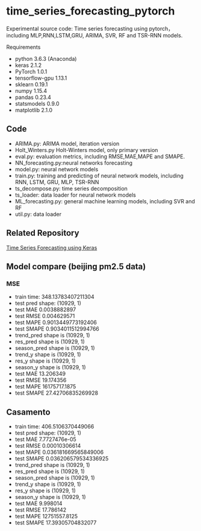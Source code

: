 # time\_series\_forecasting_pytorch
Experimental source code:
Time series forecasting using pytorch，including MLP,RNN,LSTM,GRU, ARIMA, SVR, RF and TSR-RNN models.

Requirements

- python 3.6.3 (Anaconda)
- keras 2.1.2
- PyTorch 1.0.1
- tensorflow-gpu 1.13.1
- sklearn 0.19.1
- numpy 1.15.4
- pandas 0.23.4
- statsmodels 0.9.0
- matplotlib 2.1.0

## Code
- ARIMA.py: ARIMA model, iteration version
- Holt\_Winters.py Holt-Winters model, only primary version
- eval.py: evaluation metrics, including RMSE,MAE,MAPE and SMAPE.
- NN\_forecasting.py:neural networks forecasting
- model.py: neural network models
- train.py: training and predicting of neural network models, including RNN, LSTM, GRU, MLP, TSR-RNN 
- ts_decompose.py: time series decomposition
- ts_loader: data loader for neural network models
- ML_forecasting.py: general machine learning models, including SVR and RF
- util.py: data loader

## Related Repository

[Time Series Forecasting using Keras](https://github.com/zhangxu0307/time-series-forecasting-keras)

## Model compare (beijing pm2.5 data)
### MSE

- train time: 348.13783407211304
- test pred shape: (10929, 1)
- test MAE 0.0038882897
- test RMSE 0.004629571
- test MAPE 0.9013449773192406
- test SMAPE 0.9034011512994766
- trend_pred shape is (10929, 1)
- res_pred shape is (10929, 1)
- season_pred shape is (10929, 1)
- trend_y shape is (10929, 1)
- res_y shape is (10929, 1)
- season_y shape is (10929, 1)
- test MAE 13.206349
- test RMSE 19.174356
- test MAPE 16175717.1875
- test SMAPE 27.42706835269928

## Casamento

- train time: 406.5106370449066
- test pred shape: (10929, 1)
- test MAE 7.7727476e-05 
- test RMSE 0.00010306614
- test MAPE 0.036181669565849006
- test SMAPE 0.036206579534336925
- trend_pred shape is (10929, 1)
- res_pred shape is (10929, 1)
- season_pred shape is (10929, 1)
- trend_y shape is (10929, 1)
- res_y shape is (10929, 1)
- season_y shape is (10929, 1)
- test MAE 9.998014
- test RMSE 17.786142
- test MAPE 12751557.8125
- test SMAPE 17.39305704832077
